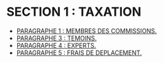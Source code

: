 # SECTION 1 : TAXATION

- [PARAGRAPHE 1 : MEMBRES DES COMMISSIONS.](paragraphe-1)
- [PARAGRAPHE 3 : TEMOINS.](paragraphe-3)
- [PARAGRAPHE 4 : EXPERTS.](paragraphe-4)
- [PARAGRAPHE 5 : FRAIS DE DEPLACEMENT.](paragraphe-5)
